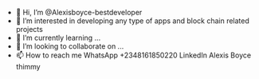 - 👋 Hi, I’m @Alexisboyce-bestdeveloper
- 👀 I’m interested in developing any type of apps and block chain related projects
- 🌱 I’m currently learning ...
- 💞️ I’m looking to collaborate on ...
- 📫 How to reach me 
WhatsApp +2348161850220
LinkedIn Alexis Boyce thimmy

<!---
Alexisboyce-bestdeveloper/Alexisboyce-bestdeveloper is a ✨ special ✨ repository because its `README.md` (this file) appears on your GitHub profile.
You can click the Preview link to take a look at your changes.
--->
